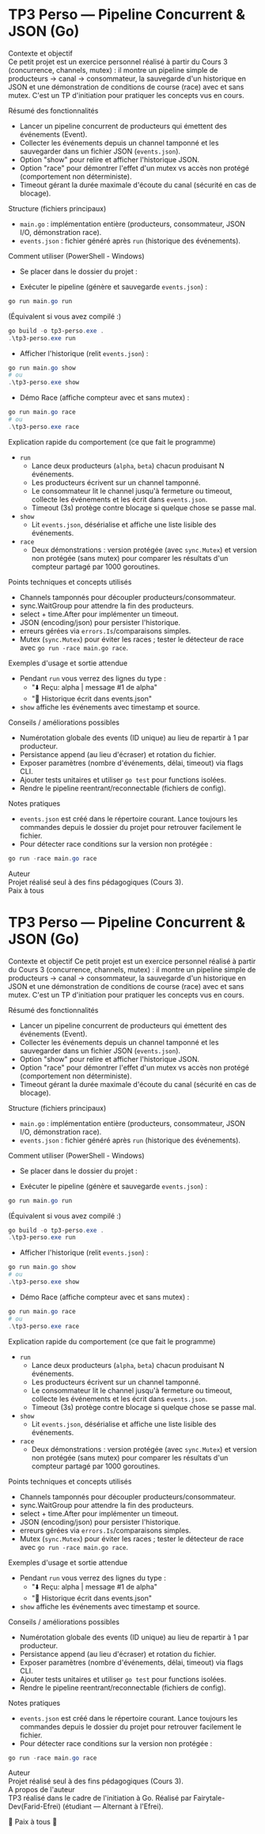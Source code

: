 # TP3 Perso — Pipeline Concurrent & JSON (Go)

Contexte et objectif  
Ce petit projet est un exercice personnel réalisé à partir du Cours 3 (concurrence, channels, mutex) : il montre un pipeline simple de producteurs -> canal -> consommateur, la sauvegarde d'un historique en JSON et une démonstration de conditions de course (race) avec et sans mutex. C'est un TP d'initiation pour pratiquer les concepts vus en cours.

Résumé des fonctionnalités

- Lancer un pipeline concurrent de producteurs qui émettent des événements (Event).
- Collecter les événements depuis un channel tamponné et les sauvegarder dans un fichier JSON (`events.json`).
- Option "show" pour relire et afficher l'historique JSON.
- Option "race" pour démontrer l'effet d'un mutex vs accès non protégé (comportement non déterministe).
- Timeout gérant la durée maximale d'écoute du canal (sécurité en cas de blocage).

Structure (fichiers principaux)

- `main.go` : implémentation entière (producteurs, consommateur, JSON I/O, démonstration race).
- `events.json` : fichier généré après `run` (historique des événements).

Comment utiliser (PowerShell - Windows)

- Se placer dans le dossier du projet :

- Exécuter le pipeline (génère et sauvegarde `events.json`) :

```powershell
go run main.go run
```

(Équivalent si vous avez compilé :)

```powershell
go build -o tp3-perso.exe .
.\tp3-perso.exe run
```

- Afficher l'historique (relit `events.json`) :

```powershell
go run main.go show
# ou
.\tp3-perso.exe show
```

- Démo Race (affiche compteur avec et sans mutex) :

```powershell
go run main.go race
# ou
.\tp3-perso.exe race
```

Explication rapide du comportement (ce que fait le programme)

- `run`
  - Lance deux producteurs (`alpha`, `beta`) chacun produisant N événements.
  - Les producteurs écrivent sur un channel tamponné.
  - Le consommateur lit le channel jusqu'à fermeture ou timeout, collecte les événements et les écrit dans `events.json`.
  - Timeout (3s) protège contre blocage si quelque chose se passe mal.
- `show`
  - Lit `events.json`, désérialise et affiche une liste lisible des événements.
- `race`
  - Deux démonstrations : version protégée (avec `sync.Mutex`) et version non protégée (sans mutex) pour comparer les résultats d'un compteur partagé par 1000 goroutines.

Points techniques et concepts utilisés

- Channels tamponnés pour découpler producteurs/consommateur.
- sync.WaitGroup pour attendre la fin des producteurs.
- select + time.After pour implémenter un timeout.
- JSON (encoding/json) pour persister l'historique.
- erreurs gérées via `errors.Is`/comparaisons simples.
- Mutex (`sync.Mutex`) pour éviter les races ; tester le détecteur de race avec `go run -race main.go race`.

Exemples d'usage et sortie attendue

- Pendant `run` vous verrez des lignes du type :
  - "⬇️ Reçu: alpha | message #1 de alpha"
  - "💾 Historique écrit dans events.json"
- `show` affiche les événements avec timestamp et source.

Conseils / améliorations possibles

- Numérotation globale des events (ID unique) au lieu de repartir à 1 par producteur.
- Persistance append (au lieu d'écraser) et rotation du fichier.
- Exposer paramètres (nombre d'événements, délai, timeout) via flags CLI.
- Ajouter tests unitaires et utiliser `go test` pour functions isolées.
- Rendre le pipeline reentrant/reconnectable (fichiers de config).

Notes pratiques

- `events.json` est créé dans le répertoire courant. Lance toujours les commandes depuis le dossier du projet pour retrouver facilement le fichier.
- Pour détecter race conditions sur la version non protégée :

```powershell
go run -race main.go race
```

Auteur  
Projet réalisé seul à des fins pédagogiques (Cours 3).  
Paix à tous


# TP3 Perso — Pipeline Concurrent & JSON (Go)

Contexte et objectif
Ce petit projet est un exercice personnel réalisé à partir du Cours 3 (concurrence, channels, mutex) : il montre un pipeline simple de producteurs -> canal -> consommateur, la sauvegarde d'un historique en JSON et une démonstration de conditions de course (race) avec et sans mutex. C'est un TP d'initiation pour pratiquer les concepts vus en cours.

Résumé des fonctionnalités
- Lancer un pipeline concurrent de producteurs qui émettent des événements (Event).
- Collecter les événements depuis un channel tamponné et les sauvegarder dans un fichier JSON (`events.json`).
- Option "show" pour relire et afficher l'historique JSON.
- Option "race" pour démontrer l'effet d'un mutex vs accès non protégé (comportement non déterministe).
- Timeout gérant la durée maximale d'écoute du canal (sécurité en cas de blocage).

Structure (fichiers principaux)
- `main.go` : implémentation entière (producteurs, consommateur, JSON I/O, démonstration race).
- `events.json` : fichier généré après `run` (historique des événements).

Comment utiliser (PowerShell - Windows)
- Se placer dans le dossier du projet :

- Exécuter le pipeline (génère et sauvegarde `events.json`) :

```powershell
go run main.go run
```

(Équivalent si vous avez compilé :)

```powershell
go build -o tp3-perso.exe .
.\tp3-perso.exe run
```

- Afficher l'historique (relit `events.json`) :

```powershell
go run main.go show
# ou
.\tp3-perso.exe show
```

- Démo Race (affiche compteur avec et sans mutex) :

```powershell
go run main.go race
# ou
.\tp3-perso.exe race
```

Explication rapide du comportement (ce que fait le programme)

- `run`
  - Lance deux producteurs (`alpha`, `beta`) chacun produisant N événements.
  - Les producteurs écrivent sur un channel tamponné.
  - Le consommateur lit le channel jusqu'à fermeture ou timeout, collecte les événements et les écrit dans `events.json`.
  - Timeout (3s) protège contre blocage si quelque chose se passe mal.
- `show`
  - Lit `events.json`, désérialise et affiche une liste lisible des événements.
- `race`
  - Deux démonstrations : version protégée (avec `sync.Mutex`) et version non protégée (sans mutex) pour comparer les résultats d'un compteur partagé par 1000 goroutines.

Points techniques et concepts utilisés

- Channels tamponnés pour découpler producteurs/consommateur.
- sync.WaitGroup pour attendre la fin des producteurs.
- select + time.After pour implémenter un timeout.
- JSON (encoding/json) pour persister l'historique.
- erreurs gérées via `errors.Is`/comparaisons simples.
- Mutex (`sync.Mutex`) pour éviter les races ; tester le détecteur de race avec `go run -race main.go race`.

Exemples d'usage et sortie attendue

- Pendant `run` vous verrez des lignes du type :
  - "⬇️ Reçu: alpha | message #1 de alpha"
  - "💾 Historique écrit dans events.json"
- `show` affiche les événements avec timestamp et source.

Conseils / améliorations possibles

- Numérotation globale des events (ID unique) au lieu de repartir à 1 par producteur.
- Persistance append (au lieu d'écraser) et rotation du fichier.
- Exposer paramètres (nombre d'événements, délai, timeout) via flags CLI.
- Ajouter tests unitaires et utiliser `go test` pour functions isolées.
- Rendre le pipeline reentrant/reconnectable (fichiers de config).

Notes pratiques

- `events.json` est créé dans le répertoire courant. Lance toujours les commandes depuis le dossier du projet pour retrouver facilement le fichier.
- Pour détecter race conditions sur la version non protégée :

```powershell
go run -race main.go race
```

Auteur  
Projet réalisé seul à des fins pédagogiques (Cours 3).  
A propos de l'auteur  
TP3 réalisé dans le cadre de l'initiation à Go. Réalisé par Fairytale-Dev(Farid-Efrei) (étudiant — Alternant à l'Efrei).

🦋 Paix à tous 🦋
